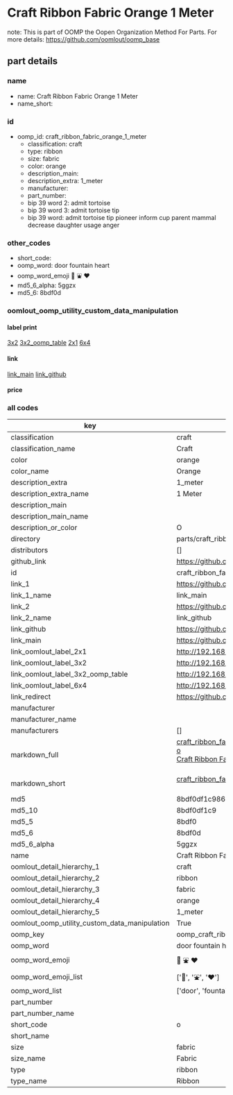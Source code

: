 # Craft Ribbon Fabric Orange 1 Meter  

note: This is part of OOMP the Oopen Organization Method For Parts. For more details: https://github.com/oomlout/oomp_base

##  part details
  







### name
* name: Craft Ribbon Fabric Orange 1 Meter
* name_short: 
### id
* oomp_id: craft_ribbon_fabric_orange_1_meter
  * classification: craft
  * type: ribbon
  * size: fabric
  * color: orange
  * description_main: 
  * description_extra: 1_meter
  * manufacturer: 
  * part_number: 
  * bip 39 word 2: admit tortoise
  * bip 39 word 3: admit tortoise tip
  * bip 39 word: admit tortoise tip pioneer inform cup parent mammal decrease daughter usage anger

### other_codes
* short_code: 
* oomp_word: door fountain heart
* oomp_word_emoji :door: :fountain: :heart:
* md5_6_alpha: 5ggzx
* md5_6: 8bdf0d






### oomlout_oomp_utility_custom_data_manipulation
#### label print
[3x2](http://192.168.1.245:1112/?label=oomp%205ggzx)
[3x2_oomp_table](http://192.168.1.108:1112/?label=oomp%205ggzx)
[2x1](http://192.168.1.242:1112/?label=oomp%205ggzx)
[6x4](http://192.168.1.55:1112/?label=oomp%205ggzx)    

#### link

[link_main](https://github.com/oomlout/oomlout_oomp_version_1_messy/tree/main/parts/craft_ribbon_fabric_orange_1_meter) [link_github](https://github.com/oomlout/oomlout_oomp_version_1_messy/tree/main/parts/craft_ribbon_fabric_orange_1_meter)                             

#### price







### all codes 
| key | value |  
| --- | --- |  
| classification | craft |  
| classification_name | Craft |  
| color | orange |  
| color_name | Orange |  
| description_extra | 1_meter |  
| description_extra_name | 1 Meter |  
| description_main |  |  
| description_main_name |  |  
| description_or_color | O  |  
| directory | parts/craft_ribbon_fabric_orange_1_meter |  
| distributors | [] |  
| github_link | https://github.com/oomlout/oomlout_oomp_part_src/tree/main/parts/craft_ribbon_fabric_orange_1_meter |  
| id | craft_ribbon_fabric_orange_1_meter |  
| link_1 | https://github.com/oomlout/oomlout_oomp_version_1_messy/tree/main/parts/craft_ribbon_fabric_orange_1_meter |  
| link_1_name | link_main |  
| link_2 | https://github.com/oomlout/oomlout_oomp_version_1_messy/tree/main/parts/craft_ribbon_fabric_orange_1_meter |  
| link_2_name | link_github |  
| link_github | https://github.com/oomlout/oomlout_oomp_version_1_messy/tree/main/parts/craft_ribbon_fabric_orange_1_meter |  
| link_main | https://github.com/oomlout/oomlout_oomp_version_1_messy/tree/main/parts/craft_ribbon_fabric_orange_1_meter |  
| link_oomlout_label_2x1 | http://192.168.1.242:1112/?label=oomp%205ggzx |  
| link_oomlout_label_3x2 | http://192.168.1.245:1112/?label=oomp%205ggzx |  
| link_oomlout_label_3x2_oomp_table | http://192.168.1.108:1112/?label=oomp%205ggzx |  
| link_oomlout_label_6x4 | http://192.168.1.55:1112/?label=oomp%205ggzx |  
| link_redirect | https://github.com/oomlout/oomlout_oomp_version_1_messy/tree/main/parts/craft_ribbon_fabric_orange_1_meter |  
| manufacturer |  |  
| manufacturer_name |  |  
| manufacturers | [] |  
| markdown_full | [craft_ribbon_fabric_orange_1_meter](none)<br>[o](none)<br>[Craft Ribbon Fabric Orange 1 Meter](none)<br><br> |  
| markdown_short | [craft_ribbon_fabric_orange_1_meter](none)<br><br> |  
| md5 | 8bdf0df1c986b404d6b9ca53c539601d |  
| md5_10 | 8bdf0df1c9 |  
| md5_5 | 8bdf0 |  
| md5_6 | 8bdf0d |  
| md5_6_alpha | 5ggzx |  
| name | Craft Ribbon Fabric Orange 1 Meter |  
| oomlout_detail_hierarchy_1 | craft |  
| oomlout_detail_hierarchy_2 | ribbon |  
| oomlout_detail_hierarchy_3 | fabric |  
| oomlout_detail_hierarchy_4 | orange |  
| oomlout_detail_hierarchy_5 | 1_meter |  
| oomlout_oomp_utility_custom_data_manipulation | True |  
| oomp_key | oomp_craft_ribbon_fabric_orange_1_meter |  
| oomp_word | door fountain heart |  
| oomp_word_emoji | :door: :fountain: :heart: |  
| oomp_word_emoji_list | [':door:', ':fountain:', ':heart:'] |  
| oomp_word_list | ['door', 'fountain', 'heart'] |  
| part_number |  |  
| part_number_name |  |  
| short_code | o |  
| short_name |  |  
| size | fabric |  
| size_name | Fabric |  
| type | ribbon |  
| type_name | Ribbon |  
